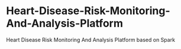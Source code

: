 # Heart-Disease-Risk-Monitoring-And-Analysis-Platform
Heart Disease Risk Monitoring And Analysis Platform based on Spark
